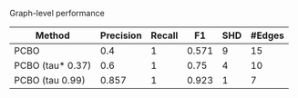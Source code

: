 Graph-level performance

| Method           |   Precision |   Recall |    F1 |   SHD |   #Edges |
|------------------|-------------|----------|-------|-------|----------|
| PCBO             |       0.4   |        1 | 0.571 |     9 |       15 |
| PCBO (tau* 0.37) |       0.6   |        1 | 0.75  |     4 |       10 |
| PCBO (tau 0.99)  |       0.857 |        1 | 0.923 |     1 |        7 |
